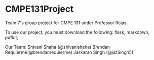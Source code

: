 # CMPE131Project
Team 7's group project for CMPE 131 under Professor Rojas.

To use our project, you must download the following:
flask, markdown, pdfkit, 

Our Team:
Shivani Shaha (@shivanishaha)
Brendan Requierme(@brendanrequierme)
Jaskaran Singh (@jazSingh5)
